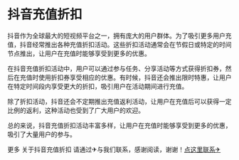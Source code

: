 # 抖音充值折扣

抖音作为全球最大的短视频平台之一，拥有庞大的用户群体。为了吸引更多用户充值，抖音经常推出各种充值折扣活动。这些折扣活动通常会在节假日或特定的时间节点推出，让用户在充值时能够享受到更多的优惠。

在抖音充值折扣活动中，用户可以通过参与任务、分享活动等方式获得折扣券，然后在充值时使用折扣券享受相应的优惠。有时候，抖音还会推出限时特惠，让用户在特定时间段内享受更大的折扣，吸引用户在活动期间进行充值。

除了折扣活动，抖音还会不定期推出充值返利活动，让用户在充值后可以获得一定比例的返利，这种活动也受到了广大用户的欢迎。

总的来说，抖音充值折扣活动丰富多样，让用户在充值时能够享受到更多的优惠，吸引了大量用户的参与。

更多 关于抖音充值折扣 请通过✈与我们联系，感谢阅读，谢谢！[点这里联系✈](https://cc.k02.cc)